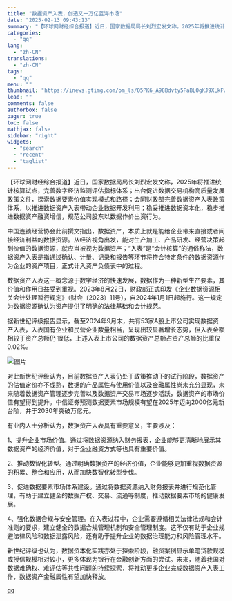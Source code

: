 ```yaml
---
title: "数据资产入表，创造又一万亿蓝海市场"
date: "2025-02-13 09:43:13"
summary: "【环球网财经综合报道】近日，国家数据局局长刘烈宏发文称，2025年将推进统计核算试点，完善数字经济监..."
categories:
  - "qq"
lang:
  - "zh-CN"
translations:
  - "zh-CN"
tags:
  - "qq"
menu: ""
thumbnail: "https://inews.gtimg.com/om_ls/O5PK6_A98Bdvty5FaBLOgKJ9XLkFwzE4YFaSvCkdO3VN8AA_640360/0"
lead: ""
comments: false
authorbox: false
pager: true
toc: false
mathjax: false
sidebar: "right"
widgets:
  - "search"
  - "recent"
  - "taglist"
---
```


【环球网财经综合报道】近日，国家数据局局长刘烈宏发文称，2025年将推进统计核算试点，完善数字经济监测评估指标体系；出台促进数据交易机构高质量发展政策文件，探索数据要素价值实现模式和路径；会同财政部完善数据资产入表政策体系，以推进数据资产入表带动企业数据开发利用；稳妥推进数据资本化，稳步推进数据资产融资增信，规范公司股东以数据作价出资行为。

中国连锁经营协会此前撰文指出，数据资产，本质上就是能给企业带来直接或者间接经济利益的数据资源。从经济视角出发，能对生产加工、产品研发、经营决策起到价值的数据资源，就应当被视为数据资产；“入表”是“会计核算”的通俗称法，数据资产入表是指通过确认、计量、记录和报告等环节将符合特定条件的数据资源作为企业的资产项目，正式计入资产负债表中的过程。

数据资产入表这一概念源于数字经济的快速发展，数据作为一种新型生产要素，其价值和作用日益受到重视。2023年8月22日，财政部正式印发《企业数据资源相关会计处理暂行规定》（财会〔2023〕11号），自2024年1月1日起施行。这一规定为数据资源确认为资产提供了明确的法律基础和会计规范。

据新世纪评级报告显示，截至2024年9月末，共有53家A股上市公司实现数据资产入表，入表国有企业和民营企业数量相当，呈现出较显著增长态势，但入表金额相较于资产总额仍 很低，上述入表上市公司的数据资产总额占资产总额的比重仅0.02%。

![图片](https://inews.gtimg.com/om_bt/O2t2q5rox_4Cle10_zJpDZIhAYVVt_CqhbmhZgNpTsFAAAA/641)

对此新世纪评级认为，目前数据资产入表仍处于政策推动下的试行阶段，数据资产的估值定价亦不成熟，数据的产品属性与使用价值以及金融属性尚未充分显现，未来随着数据资产管理逐步完善以及数据资产交易市场逐步活跃，数据资产的市场价值有望得到提升。中信证券预测数据要素市场规模有望在2025年迈向2000亿元新台阶，并于2030年突破万亿元。

有业内人士分析认为，数据资产入表具有重要意义，主要涉及：

1、提升企业市场价值。通过将数据资源纳入财务报表，企业能够更清晰地展示其数据资产的经济价值，对于企业融资方式等也具有重要价值。

2、推动数智化转型。通过明确数据资产的经济价值，企业能够更加重视数据资源的积累、整合和应用，从而加快数智化转型步伐。

3、促进数据要素市场体系建设。通过将数据资源纳入财务报表并进行规范化管理，有助于建立健全的数据产权、交易、流通等制度，推动数据要素市场的健康发展。

4、强化数据合规与安全管理。在入表过程中，企业需要遵循相关法律法规和会计准则的要求，建立健全的数据合规管理机制和安全管理制度。这不仅有助于企业规避法律风险和数据泄露风险，还有助于提升企业的数据治理能力和风险管理水平。

新世纪评级也认为，数据资本化实践亦处于探索阶段，融资案例显示单笔贷款规模或授信规模相对较小，更多体现为银行在金融创新方面的尝试。未来，随着我国对数据难确权、难评估等共性问题的持续探索，将推动更多企业完成数据资产入表工作，数据资产金融属性有望加快释放。

[qq](https://new.qq.com/rain/a/20250213A021XR00)
